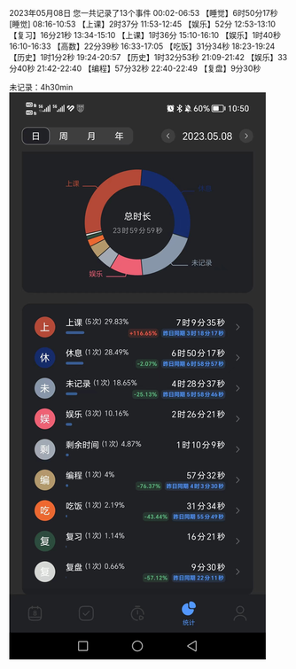 2023年05月08日
您一共记录了13个事件
00:02-06:53 【睡觉】6时50分17秒
[睡觉]
08:16-10:53 【上课】2时37分
11:53-12:45 【娱乐】52分
12:53-13:10 【复习】16分21秒
13:34-15:10 【上课】1时36分
15:10-16:10 【娱乐】1时40秒
16:10-16:33 【高数】22分39秒
16:33-17:05 【吃饭】31分34秒
18:23-19:24 【历史】1时1分2秒
19:24-20:57 【历史】1时32分53秒
21:09-21:42 【娱乐】33分40秒
21:42-22:40 【编程】57分32秒
22:40-22:49 【复盘】9分30秒

未记录：4h30min
![Alt text](../image/%E5%BE%AE%E4%BF%A1%E5%9B%BE%E7%89%87_20230508225619.jpg)